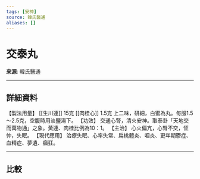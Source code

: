 ```yaml
---
tags: [安神]
source: 韓氏醫通
aliases: []
---
```


# 交泰丸

**來源**: 韓氏醫通  

---

## 詳細資料
【製法用量】 [[生川連]] 15克 [[肉桂心]] 1.5克
上二味，研細，白蜜為丸。每服1.5～2.5克，空腹時用淡鹽湯下。
【功效】
交通心腎，清火安神。取泰卦「天地交而萬物通」之象。黃連、肉桂比例為10：1。
【主治】
心火偏亢，心腎不交，怔忡，失眠。
【現代應用】
治療失眠、心率失常、扁桃體炎、咽炎、更年期鬱症、血精症、夢遺、癲狂。

---

## 比較

